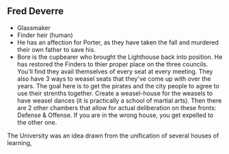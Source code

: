 ## Fred Deverre
 - Glassmaker
 - Finder heir (human)
 - He has an affection for Porter, as they have taken the fall and murdered their own father to save his. 
 - Bore is the cupbearer who brought the Lighthouse back into position. He has restored the Finders to thier proper place on the three councils. You'll find they avail themselves of every seat at every meeting. They also have 3 ways to weasel seats that they've come up with over the years. The goal here is to get the pirates and the city people to agree to use their strenths together. Create a weasel-house for the weasels to have weasel dances (it is practically a school of martial arts). Then there are 2 other chambers that allow for actual deliberation on these fronts: Defense & Offense. If you are in the wrong house, you get expelled to the other one.
 
 The University was an idea drawn from the unification of several houses of learning, 


